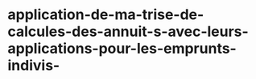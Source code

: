 # application-de-ma-trise-de-calcules-des-annuit-s-avec-leurs-applications-pour-les-emprunts-indivis-